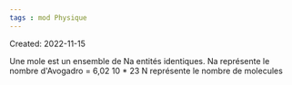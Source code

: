```yaml
---
tags : mod Physique
---
```

Created: 2022-11-15

Une mole est un ensemble de Na entités identiques. 
Na représente le nombre d'Avogadro = 6,02 10 * 23 
N représente le nombre de molecules